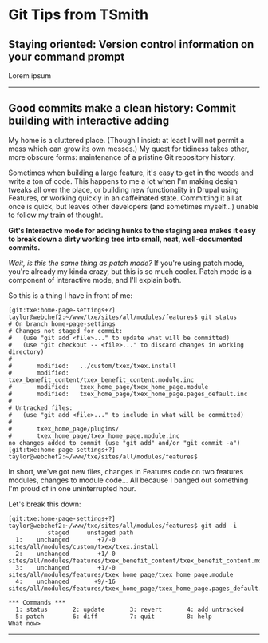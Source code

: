 # Git Tips from TSmith

## Staying oriented: Version control information on your command prompt

Lorem ipsum

--------------------------------------------------------------------------------

## Good commits make a clean history: Commit building with interactive adding

My home is a cluttered place. (Though I insist: at least I will not permit a
mess which can grow its own messes.) My quest for tidiness takes other, more
obscure forms: maintenance of a pristine Git repository history.

Sometimes when building a large feature, it's easy to get in the weeds and write
a ton of code. This happens to me a lot when I'm making design tweaks all over
the place, or building new functionality in Drupal using Features, or working
quickly in an caffeinated state. Committing it all at once is quick, but leaves
other developers (and sometimes myself...) unable to follow my train of thought.

**Git's Interactive mode for adding hunks to the staging area makes it easy to
break down a dirty working tree into small, neat, well-documented commits.**

_Wait, is this the same thing as patch mode?_ If you're using patch mode, you're
already my kinda crazy, but this is so much cooler. Patch mode is a component of
interactive mode, and I'll explain both.

So this is a thing I have in front of me:

```
[git:txe:home-page-settings+?] taylor@webchef2:~/www/txe/sites/all/modules/features$ git status
# On branch home-page-settings
# Changes not staged for commit:
#   (use "git add <file>..." to update what will be committed)
#   (use "git checkout -- <file>..." to discard changes in working directory)
#
#       modified:   ../custom/txex/txex.install
#       modified:   txex_benefit_content/txex_benefit_content.module.inc
#       modified:   txex_home_page/txex_home_page.module
#       modified:   txex_home_page/txex_home_page.pages_default.inc
#
# Untracked files:
#   (use "git add <file>..." to include in what will be committed)
#
#       txex_home_page/plugins/
#       txex_home_page/txex_home_page.module.inc
no changes added to commit (use "git add" and/or "git commit -a")
[git:txe:home-page-settings+?] taylor@webchef2:~/www/txe/sites/all/modules/features$
```

In short, we've got new files, changes in Features code on two features modules,
changes to module code... All because I banged out something I'm proud of in one
uninterrupted hour.

Let's break this down:

```
[git:txe:home-page-settings+?] taylor@webchef2:~/www/txe/sites/all/modules/features$ git add -i
           staged     unstaged path
  1:    unchanged        +7/-0 sites/all/modules/custom/txex/txex.install
  2:    unchanged        +1/-0 sites/all/modules/features/txex_benefit_content/txex_benefit_content.module.inc
  3:    unchanged        +1/-0 sites/all/modules/features/txex_home_page/txex_home_page.module
  4:    unchanged       +9/-16 sites/all/modules/features/txex_home_page/txex_home_page.pages_default.inc

*** Commands ***
  1: status       2: update       3: revert       4: add untracked
  5: patch        6: diff         7: quit         8: help
What now>
```
--------------------------------------------------------------------------------